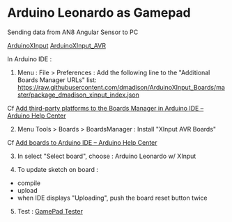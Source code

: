 # Arduino Leonardo as Gamepad

Sending data from AN8 Angular Sensor to PC

[ArduinoXInput](https://github.com/dmadison/ArduinoXInput)
[ArduinoXInput_AVR](https://github.com/dmadison/ArduinoXInput_AVR)

In Arduino IDE :

1) Menu : File > Preferences : 
Add the following line to the "Additional Boards Manager URLs" list:
https://raw.githubusercontent.com/dmadison/ArduinoXInput_Boards/master/package_dmadison_xinput_index.json

Cf [Add third-party platforms to the Boards Manager in Arduino IDE – Arduino Help Center](https://support.arduino.cc/hc/en-us/articles/360016466340-Add-third-party-platforms-to-the-Boards-Manager-in-Arduino-IDE)

2) Menu Tools > Boards > BoardsManager :
Install "XInput AVR Boards"

Cf [Add boards to Arduino IDE – Arduino Help Center](https://support.arduino.cc/hc/en-us/articles/360016119519-Add-boards-to-Arduino-IDE)

3) In select "Select board", choose : Arduino Leonardo w/ XInput

4) To update sketch on board :
- compile
- upload 
- when IDE displays "Uploading", push the board reset button twice

5) Test :
[GamePad Tester](https://hardwaretester.com/gamepad)